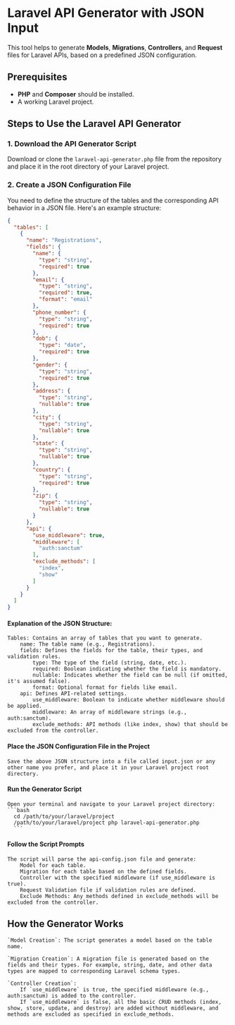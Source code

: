 # Laravel API Generator with JSON Input

This tool helps to generate **Models**, **Migrations**, **Controllers**, and **Request** files for Laravel APIs, based on a predefined JSON configuration.

## Prerequisites

- **PHP** and **Composer** should be installed.
- A working Laravel project.

## Steps to Use the Laravel API Generator

### 1. Download the API Generator Script

Download or clone the `laravel-api-generator.php` file from the repository and place it in the root directory of your Laravel project.

### 2. Create a JSON Configuration File

You need to define the structure of the tables and the corresponding API behavior in a JSON file. Here's an example structure:

```json
{
  "tables": [
    {
      "name": "Registrations",
      "fields": {
        "name": {
          "type": "string",
          "required": true
        },
        "email": {
          "type": "string",
          "required": true,
          "format": "email"
        },
        "phone_number": {
          "type": "string",
          "required": true
        },
        "dob": {
          "type": "date",
          "required": true
        },
        "gender": {
          "type": "string",
          "required": true
        },
        "address": {
          "type": "string",
          "nullable": true
        },
        "city": {
          "type": "string",
          "nullable": true
        },
        "state": {
          "type": "string",
          "nullable": true
        },
        "country": {
          "type": "string",
          "required": true
        },
        "zip": {
          "type": "string",
          "nullable": true
        }
      },
      "api": {
        "use_middleware": true,
        "middleware": [
          "auth:sanctum"
        ],
        "exclude_methods": [
          "index",
          "show"
        ]
      }
    }
  ]
}
```
#### Explanation of the JSON Structure:

    Tables: Contains an array of tables that you want to generate.
        name: The table name (e.g., Registrations).
        fields: Defines the fields for the table, their types, and validation rules.
            type: The type of the field (string, date, etc.).
            required: Boolean indicating whether the field is mandatory.
            nullable: Indicates whether the field can be null (if omitted, it's assumed false).
            format: Optional format for fields like email.
        api: Defines API-related settings.
            use_middleware: Boolean to indicate whether middleware should be applied.
            middleware: An array of middleware strings (e.g., auth:sanctum).
            exclude_methods: API methods (like index, show) that should be excluded from the controller.
            
#### Place the JSON Configuration File in the Project

    Save the above JSON structure into a file called input.json or any other name you prefer, and place it in your Laravel project root directory.

#### Run the Generator Script

    Open your terminal and navigate to your Laravel project directory:
    ```bash 
      cd /path/to/your/laravel/project
      /path/to/your/laravel/project php laravel-api-generator.php
      ```
#### Follow the Script Prompts

    The script will parse the api-config.json file and generate:
        Model for each table.
        Migration for each table based on the defined fields.
        Controller with the specified middleware (if use_middleware is true).
        Request Validation file if validation rules are defined.
        Exclude Methods: Any methods defined in exclude_methods will be excluded from the controller.
## How the Generator Works

    `Model Creation`: The script generates a model based on the table name.

    `Migration Creation`: A migration file is generated based on the fields and their types. For example, string, date, and other data types are mapped to corresponding Laravel schema types.

    `Controller Creation`:
        If `use_middleware` is true, the specified middleware (e.g., auth:sanctum) is added to the controller.
        If `use_middleware` is false, all the basic CRUD methods (index, show, store, update, and destroy) are added without middleware, and methods are excluded as specified in exclude_methods.
